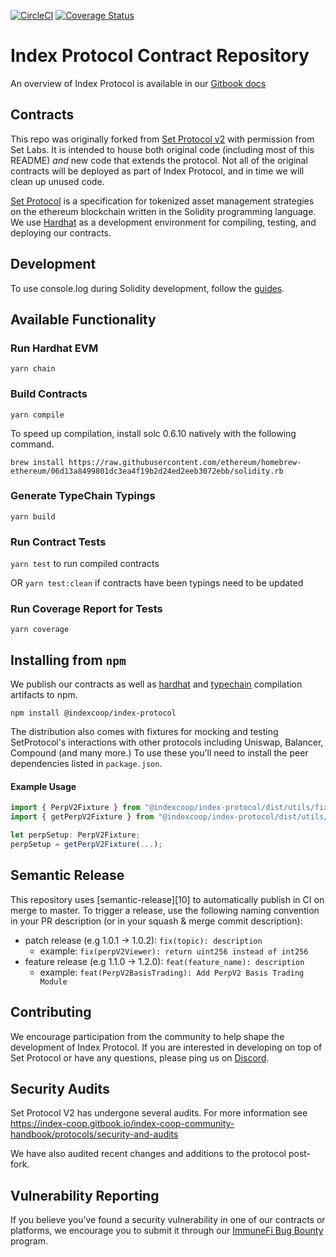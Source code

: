 [![CircleCI](https://dl.circleci.com/status-badge/img/gh/IndexCoop/index-protocol/tree/master.svg?style=svg)](https://dl.circleci.com/status-badge/redirect/gh/IndexCoop/index-protocol/tree/master)
[![Coverage Status](https://coveralls.io/repos/github/IndexCoop/index-protocol/badge.svg?branch=master)](https://coveralls.io/github/IndexCoop/index-protocol?branch=master)

# Index Protocol Contract Repository

An overview of Index Protocol is available in our [Gitbook docs][11]

[11]: https://index-coop.gitbook.io/index-coop-community-handbook/protocols/index-protocol

## Contracts
This repo was originally forked from [Set Protocol v2](https://github.com/indexcoop/index-protocol) with permission from Set Labs. It is intended to house both original code (including most of this README) *and* new code that extends the protocol. Not all of the original contracts will be deployed as part of Index Protocol, and in time we will clean up unused code.

[Set Protocol](https://setprotocol.com/) is a specification for tokenized asset management strategies on the ethereum blockchain written in the Solidity programming language. We use [Hardhat](https://hardhat.org/) as a development environment for compiling, testing, and deploying our contracts.

## Development

To use console.log during Solidity development, follow the [guides](https://hardhat.org/guides/hardhat-console.html).

## Available Functionality

### Run Hardhat EVM

`yarn chain`

### Build Contracts

`yarn compile`

To speed up compilation, install solc 0.6.10 natively with the following command.
```
brew install https://raw.githubusercontent.com/ethereum/homebrew-ethereum/06d13a8499801dc3ea4f19b2d24ed2eeb3072ebb/solidity.rb
```

### Generate TypeChain Typings

`yarn build`

### Run Contract Tests

`yarn test` to run compiled contracts

OR `yarn test:clean` if contracts have been typings need to be updated

### Run Coverage Report for Tests

`yarn coverage`

## Installing from `npm`

We publish our contracts as well as [hardhat][22] and [typechain][23] compilation artifacts to npm.

```
npm install @indexcoop/index-protocol
```

The distribution also comes with fixtures for mocking and testing SetProtocol's interactions with
other protocols including Uniswap, Balancer, Compound (and many more.) To use these you'll need to install the peer dependencies listed in `package.json`.

#### Example Usage

```ts
import { PerpV2Fixture } from "@indexcoop/index-protocol/dist/utils/fixtures/PerpV2Fixture";
import { getPerpV2Fixture } from "@indexcoop/index-protocol/dist/utils/test";

let perpSetup: PerpV2Fixture;
perpSetup = getPerpV2Fixture(...);
```

[22]: https://www.npmjs.com/package/hardhat
[23]: https://www.npmjs.com/package/typechain

## Semantic Release

This repository uses [semantic-release][10] to automatically publish in CI on merge to master. To trigger
a release, use the following naming convention in your PR description (or in your squash & merge commit
description):

+ patch release (e.g 1.0.1 -> 1.0.2): `fix(topic): description`
  + example: `fix(perpV2Viewer): return uint256 instead of int256`
+ feature release (e.g 1.1.0 -> 1.2.0): `feat(feature_name): description`
  + example: `feat(PerpV2BasisTrading): Add PerpV2 Basis Trading Module`


## Contributing
We encourage participation from the community to help shape the development of Index Protocol. If you are interested in developing on top of Set Protocol or have any questions, please ping us on [Discord](https://discord.gg/ZWY66aR).

## Security Audits

Set Protocol V2 has undergone several audits. For more information see https://index-coop.gitbook.io/index-coop-community-handbook/protocols/security-and-audits

We have also audited recent changes  and additions to the protocol post-fork.

## Vulnerability Reporting ##

If you believe you’ve found a security vulnerability in one of our contracts or platforms, we encourage you to submit it through our [ImmuneFi Bug Bounty][32] program.

[32]: https://immunefi.com/bounty/indexcoop/